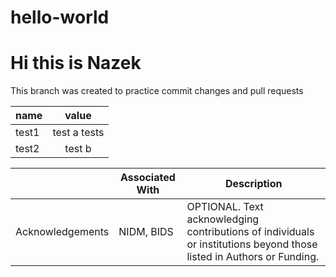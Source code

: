 # hello-world
# Hi this is Nazek

This branch was created to practice commit changes and pull requests 


| name | value |
|----|:-------:|
|test1 |test a       tests|
|test2 |test b |



|          | Associated With| Description|
|--------------|--------------|--------------|
|Acknowledgements| NIDM, BIDS|OPTIONAL. Text acknowledging contributions of individuals or institutions beyond those listed in Authors or Funding.|
